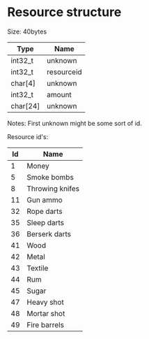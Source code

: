 # Resource structure 

Size: 40bytes

| Type  | Name |
| ------------- | ------------- |
| int32_t   | unknown  |
| int32_t   | resourceid  |
| char[4]   | unknown  |
| int32_t   | amount  |
| char[24]   | unknown  |


Notes: First unknown might be some sort of id.

Resource id's:

| Id  | Name |
| ------------- | ------------- |
| 1   | Money  |
| 5   | Smoke bombs  |
| 8   | Throwing knifes  |
| 11   | Gun ammo  |
| 32   | Rope darts  |
| 35   | Sleep darts  |
| 36   | Berserk darts  |
| 41   | Wood  |
| 42   | Metal  |
| 43   | Textile  |
| 44   | Rum  |
| 45   | Sugar  |
| 47   | Heavy shot  |
| 48   | Mortar shot  |
| 49   | Fire barrels  |
